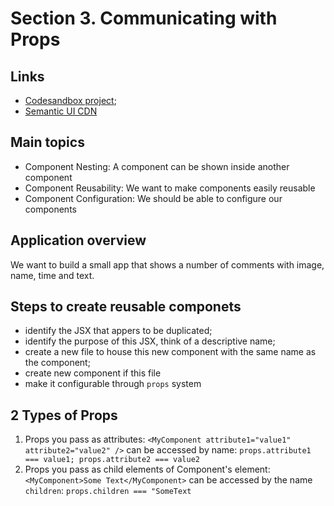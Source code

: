 # Section 3. Communicating with Props

## Links

- [Codesandbox project](https://codesandbox.io/s/still-sea-3hzx3);
- [Semantic UI CDN](https://cdnjs.cloudflare.com/ajax/libs/semantic-ui/2.4.1/semantic.min.css)

## Main topics

- Component Nesting: A component can be shown inside another component
- Component Reusability: We want to make components easily reusable
- Component Configuration: We should be able to configure our components

## Application overview

We want to build a small app that shows a number of comments with image, name, time and text.

## Steps to create reusable componets

- identify the JSX that appers to be duplicated;
- identify the purpose of this JSX, think of a descriptive name;
- create a new file to house this new component with the same name as the component;
- create new component if this file
- make it configurable through `props` system

## 2 Types of Props

1. Props you pass as attributes: `<MyComponent attribute1="value1" attribute2="value2" />` can be accessed by name: `props.attribute1 === value1; props.attribute2 === value2`
2. Props you pass as child elements of Component's element: `<MyComponent>Some Text</MyComponent>` can be accessed by the name `children`: `props.children === "SomeText`
